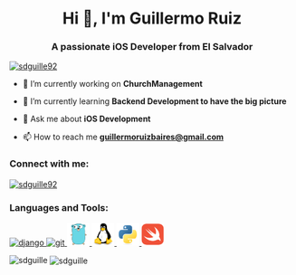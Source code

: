 <h1 align="center">Hi 👋, I'm Guillermo Ruiz</h1>
<h3 align="center">A passionate iOS Developer from El Salvador</h3>

<p align="left"> <a href="https://twitter.com/sdguille92" target="blank"><img src="https://img.shields.io/twitter/follow/sdguille92?logo=twitter&style=for-the-badge" alt="sdguille92" /></a> </p>

- 🔭 I’m currently working on **ChurchManagement**

- 🌱 I’m currently learning **Backend Development to have the big picture**

- 💬 Ask me about **iOS Development**

- 📫 How to reach me **guillermoruizbaires@gmail.com**

<h3 align="left">Connect with me:</h3>
<p align="left">
<a href="https://twitter.com/sdguille92" target="blank"><img align="center" src="https://raw.githubusercontent.com/rahuldkjain/github-profile-readme-generator/master/src/images/icons/Social/twitter.svg" alt="sdguille92" height="30" width="40" /></a>
</p>

<h3 align="left">Languages and Tools:</h3>
<p align="left"> <a href="https://www.djangoproject.com/" target="_blank" rel="noreferrer"> <img src="https://cdn.worldvectorlogo.com/logos/django.svg" alt="django" width="40" height="40"/> </a> <a href="https://git-scm.com/" target="_blank" rel="noreferrer"> <img src="https://www.vectorlogo.zone/logos/git-scm/git-scm-icon.svg" alt="git" width="40" height="40"/> </a> <a href="https://golang.org" target="_blank" rel="noreferrer"> <img src="https://raw.githubusercontent.com/devicons/devicon/master/icons/go/go-original.svg" alt="go" width="40" height="40"/> </a> <a href="https://www.linux.org/" target="_blank" rel="noreferrer"> <img src="https://raw.githubusercontent.com/devicons/devicon/master/icons/linux/linux-original.svg" alt="linux" width="40" height="40"/> </a> <a href="https://www.python.org" target="_blank" rel="noreferrer"> <img src="https://raw.githubusercontent.com/devicons/devicon/master/icons/python/python-original.svg" alt="python" width="40" height="40"/> </a> <a href="https://developer.apple.com/swift/" target="_blank" rel="noreferrer"> <img src="https://raw.githubusercontent.com/devicons/devicon/master/icons/swift/swift-original.svg" alt="swift" width="40" height="40"/> </a> </p>

<p><img align="left" src="https://github-readme-stats.vercel.app/api/top-langs?username=sdguille&show_icons=true&locale=en&layout=compact" alt="sdguille" /></p>

<p>&nbsp;<img align="center" src="https://github-readme-stats.vercel.app/api?username=sdguille&show_icons=true&locale=en" alt="sdguille" /></p>
